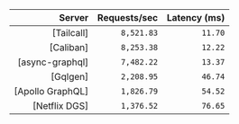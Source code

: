 <!-- PERFORMANCE_RESULTS_START -->

| Server | Requests/sec | Latency (ms) |
|--------:|--------------:|--------------:|
| [Tailcall] | `8,521.83` | `11.70` |
| [Caliban] | `8,253.38` | `12.22` |
| [async-graphql] | `7,482.22` | `13.37` |
| [Gqlgen] | `2,208.95` | `46.74` |
| [Apollo GraphQL] | `1,826.79` | `54.52` |
| [Netflix DGS] | `1,376.52` | `76.65` |

<!-- PERFORMANCE_RESULTS_END -->
